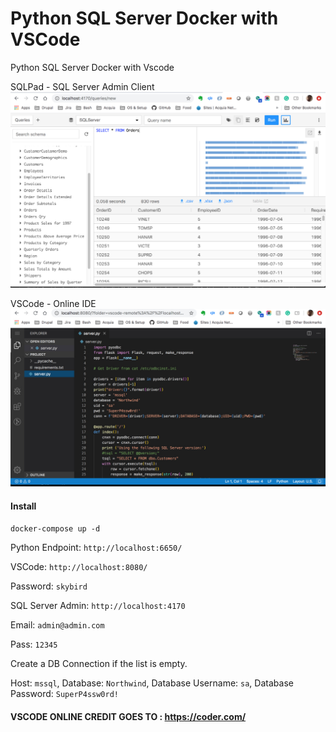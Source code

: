# Python SQL Server Docker with VSCode
Python SQL Server Docker with Vscode


SQLPad - SQL Server Admin Client
![VSCode with NodeJS](sqlpad-demo.jpg)

VSCode - Online IDE
![VSCode with NodeJS](vs-code-demo.jpg)

#### Install
`docker-compose up -d`

Python Endpoint: `http://localhost:6650/`

VSCode: `http://localhost:8080/`

Password: `skybird`

SQL Server Admin: `http://localhost:4170`

Email: `admin@admin.com`

Pass: `12345`

Create a DB Connection if the list is empty. 

Host: `mssql`, Database: `Northwind`, Database Username: `sa`, Database Password: `SuperP4ssw0rd!`

#### VSCODE ONLINE CREDIT GOES TO : https://coder.com/ 
